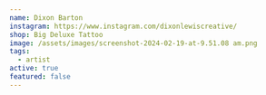 ```yaml
---
name: Dixon Barton
instagram: https://www.instagram.com/dixonlewiscreative/
shop: Big Deluxe Tattoo
image: /assets/images/screenshot-2024-02-19-at-9.51.08 am.png
tags:
  - artist
active: true
featured: false
---
```

